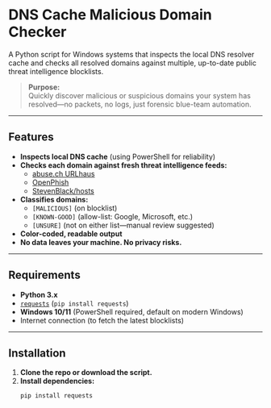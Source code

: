 # DNS Cache Malicious Domain Checker

A Python script for Windows systems that inspects the local DNS resolver cache and checks all resolved domains against multiple, up-to-date public threat intelligence blocklists.

> **Purpose:**  
> Quickly discover malicious or suspicious domains your system has resolved—no packets, no logs, just forensic blue-team automation.

---

## Features

- **Inspects local DNS cache** (using PowerShell for reliability)
- **Checks each domain against fresh threat intelligence feeds:**
  - [abuse.ch URLhaus](https://urlhaus.abuse.ch/)
  - [OpenPhish](https://openphish.com/)
  - [StevenBlack/hosts](https://github.com/StevenBlack/hosts)
- **Classifies domains:**
  - `[MALICIOUS]` (on blocklist)
  - `[KNOWN-GOOD]` (allow-list: Google, Microsoft, etc.)
  - `[UNSURE]` (not on either list—manual review suggested)
- **Color-coded, readable output**
- **No data leaves your machine. No privacy risks.**

---

## Requirements

- **Python 3.x**
- [`requests`](https://pypi.org/project/requests/) (`pip install requests`)
- **Windows 10/11** (PowerShell required, default on modern Windows)
- Internet connection (to fetch the latest blocklists)

---

## Installation

1. **Clone the repo or download the script.**
2. **Install dependencies:**
   ```bash
   pip install requests
